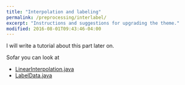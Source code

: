 ```yaml
---
title: "Interpolation and labeling"
permalink: /preprocessing/interlabel/
excerpt: "Instructions and suggestions for upgrading the theme."
modified: 2016-08-01T09:43:46-04:00
---
```


I will write a tutorial about this part later on.

Sofar you can look at 

+ [LinearInterpolation.java]({{site.baseurl}}/preprocessing/linear%20interpolation/)
+ [LabelData.java]({{site.baseurl}}/preprocessing/labeldata/)